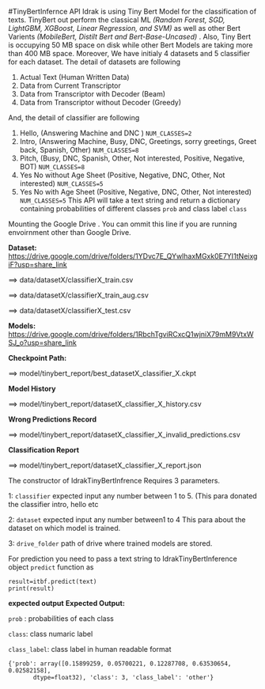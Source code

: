 #TinyBertInfernce API
Idrak is using Tiny Bert Model for the classification of texts. TinyBert out perform the classical ML *(Random Forest, SGD, LightGBM, XGBoost, Linear Regression, and SVM)* as well as other Bert Varients *(MobileBert, Distilt Bert and Bert-Base-Uncased)* . Also, Tiny Bert is occupying 50 MB space on disk while other Bert Models are taking more than 400 MB space. 
Moreover, We have initialy 4 datasets and 5 classifier for each dataset. 
The detail of datasets are following
1.   Actual Text (Human Written Data)
2.   Data from Current Transcriptor
3.   Data from Transcriptor with Decoder (Beam)
4.   Data from Transcriptor without Decoder (Greedy)


And, the detail of classifier are following

1.  Hello, (Answering Machine and DNC ) `NUM_CLASSES=2`
2.  Intro, (Answering Machine, Busy, DNC, Greetings, sorry greetings, Greet back, Spanish, Other) `NUM_CLASSES=8`
3.  Pitch, (Busy, DNC, Spanish, Other, Not interested, Positive, Negative, BOT) `NUM_CLASSES=8`
4.  Yes No without Age Sheet (Positive, Negative, DNC, Other, Not interested) `NUM_CLASSES=5`
5.  Yes No with Age Sheet (Positive, Negative, DNC, Other, Not interested) `NUM_CLASSES=5`
This API will take a text string and return a dictionary containing probabilities of different classes `prob` and class label `class`

Mounting the Google Drive . You can ommit this line if you are running envoirnment other than Google Drive.

**Dataset:** https://drive.google.com/drive/folders/1YDvc7E_QYwlhaxMGxk0E7YI1tNeixgiF?usp=share_link 

==> data/datasetX/classifierX_train.csv 

==> data/datasetX/classifierX_train_aug.csv 

==> data/datasetX/classifierX_test.csv

**Models:** https://drive.google.com/drive/folders/1RbchTgviRCxcQ1wjniX79mM9VtxWSJ_o?usp=share_link 

**Checkpoint Path:**

==> model/tinybert_report/best_datasetX_classifier_X.ckpt

**Model History**

==> model/tinybert_report/datasetX_classifier_X_history.csv

**Wrong Predictions Record**

==> model/tinybert_report/datasetX_classifier_X_invalid_predictions.csv

**Classification Report**

==> model/tinybert_report/datasetX_classifier_X_report.json


The constructor of IdrakTinyBertInfrence Requires 3 parameters.

1: `classifier`  expected input any number between 1 to 5. (This para donated the classifier intro, hello etc

2: `dataset` expected input any number between1 to 4 
This para about the dataset on which model is trained. 

3: `drive_folder` path of drive where trained models are stored.

For prediction you need to pass a text string to IdrakTinyBertInference object `predict` function as
```
result=itbf.predict(text)
print(result)
```
**expected output**
**Expected Output:**

`prob` : probabilities of each class

`class`: class numaric label

`class_label`: class label in human readable format
```
{'prob': array([0.15899259, 0.05700221, 0.12287708, 0.63530654, 0.02582158],
       dtype=float32), 'class': 3, 'class_label': 'other'}
```

